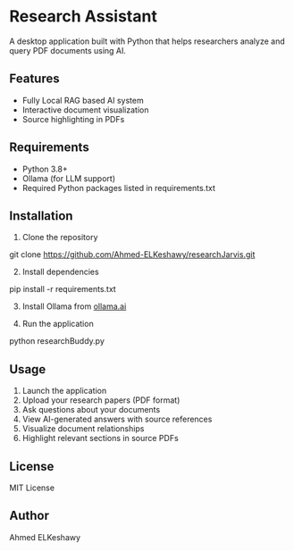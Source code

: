 # Research Assistant

A desktop application built with Python that helps researchers analyze and query PDF documents using AI.

## Features
- Fully Local RAG based AI system
- Interactive document visualization
- Source highlighting in PDFs


## Requirements
- Python 3.8+
- Ollama (for LLM support)
- Required Python packages listed in requirements.txt

## Installation
1. Clone the repository

git clone https://github.com/Ahmed-ELKeshawy/researchJarvis.git

2. Install dependencies

pip install -r requirements.txt


3. Install Ollama from [ollama.ai](https://ollama.ai)

4. Run the application

python researchBuddy.py


## Usage
1. Launch the application
2. Upload your research papers (PDF format)
3. Ask questions about your documents
4. View AI-generated answers with source references
5. Visualize document relationships
6. Highlight relevant sections in source PDFs

## License
MIT License

## Author
Ahmed ELKeshawy
